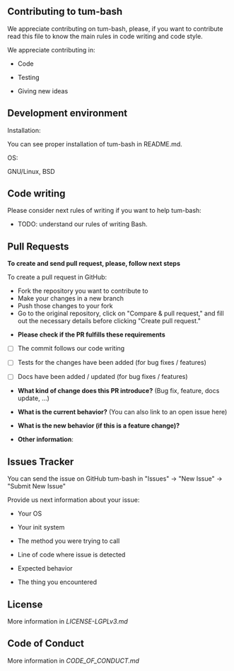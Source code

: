 ## Contributing to tum-bash

We appreciate contributing on tum-bash, please, if you want to contribute read this file to know the main rules in code writing and code style.

We appreciate contributing in:

- Code

- Testing

- Giving new ideas

## Development environment

Installation:

You can see proper installation of tum-bash in README.md.

OS: 

GNU/Linux, BSD

## Code writing

Please consider next rules of writing if you want to help tum-bash:

- TODO: understand our rules of writing Bash.

## Pull Requests

**To create and send pull request, please, follow next steps**

To create a pull request in GitHub:

- Fork the repository you want to contribute to
- Make your changes in a new branch
- Push those changes to your fork 
- Go to the original repository, click on "Compare & pull request," and fill out the necessary details before clicking "Create pull request."

* **Please check if the PR fulfills these requirements**
- [ ] The commit follows our code writing
- [ ] Tests for the changes have been added (for bug fixes / features)
- [ ] Docs have been added / updated (for bug fixes / features)


* **What kind of change does this PR introduce?** (Bug fix, feature, docs update, ...)



* **What is the current behavior?** (You can also link to an open issue here)



* **What is the new behavior (if this is a feature change)?**



* **Other information**:

## Issues Tracker

You can send the issue on GitHub tum-bash in "Issues" -> "New Issue" -> "Submit New Issue"

Provide us next information about your issue:

- Your OS

- Your init system

- The method you were trying to call

- Line of code where issue is detected

- Expected behavior

- The thing you encountered

## License

More information in _LICENSE-LGPLv3.md_

## Code of Conduct

More information in _CODE_OF_CONDUCT.md_

